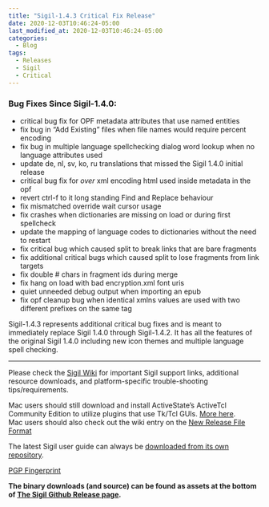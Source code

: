 ```yaml
---
title: "Sigil-1.4.3 Critical Fix Release"
date: 2020-12-03T10:46:24-05:00
last_modified_at: 2020-12-03T10:46:24-05:00
categories:
  - Blog
tags:
  - Releases
  - Sigil
  - Critical
---
```



### Bug Fixes Since Sigil-1.4.0:

*   critical bug fix for OPF metadata attributes that use named entities
*   fix bug in “Add Existing” files when file names would require percent encoding
*   fix bug in multiple language spellchecking dialog word lookup when no language attributes used
*   update de, nl, sv, ko, ru translations that missed the Sigil 1.4.0 initial release
*   critical bug fix for _over_ xml encoding html used inside metadata in the opf
*   revert ctrl-f to it long standing Find and Replace behaviour
*   fix mismatched override wait cursor usage
*   fix crashes when dictionaries are missing on load or during first spellcheck
*   update the mapping of language codes to dictionaries without the need to restart
*   fix critical bug which caused split to break links that are bare fragments
*   fix additional critical bugs which caused split to lose fragments from link targets
*   fix double \# chars in fragment ids during merge
*   fix hang on load with bad encryption.xml font uris
*   quiet unneeded debug output when importing an epub
*   fix opf cleanup bug when identical xmlns values are used with two different prefixes on the same tag

Sigil-1.4.3 represents additional critical bug fixes and is meant to immediately replace Sigil 1.4.0 through Sigil-1.4.2. It has all the features of the original Sigil 1.4.0 including new icon themes and multiple language spell checking.

---

Please check the [Sigil Wiki](https://github.com/Sigil-Ebook/Sigil/wiki) for important Sigil support links, additional resource downloads, and platform-specific trouble-shooting tips/requirements.

Mac users should still download and install ActiveState’s ActiveTcl Community Edition to utilize plugins that use Tk/Tcl GUIs. [More here](https://github.com/Sigil-Ebook/Sigil/wiki/Mac-OS-X-Notes).  
Mac users should also check out the wiki entry on the [New Release File Format](https://github.com/Sigil-Ebook/Sigil/wiki/Mac-OS-X-Notes#new-release-file-format-starting-with-sigil-0918)

The latest Sigil user guide can always be [downloaded from its own repository](https://github.com/Sigil-Ebook/sigil-user-guide/releases/latest).

[PGP Fingerprint](https://github.com/Sigil-Ebook/Sigil/wiki/Important-Links#signed-source-archives-and-git-tags)

__The binary downloads (and source) can be found as assets at the bottom of [The Sigil Github Release page](https://github.com/Sigil-Ebook/Sigil/releases/tag/1.4.3).__